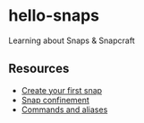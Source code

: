 # hello-snaps

Learning about Snaps &amp; Snapcraft

## Resources

- [Create your first snap](https://ubuntu.com/tutorials/create-your-first-snap)
- [Snap confinement](https://snapcraft.io/docs/snap-confinement)
- [Commands and aliases](https://snapcraft.io/docs/commands-and-aliases)
